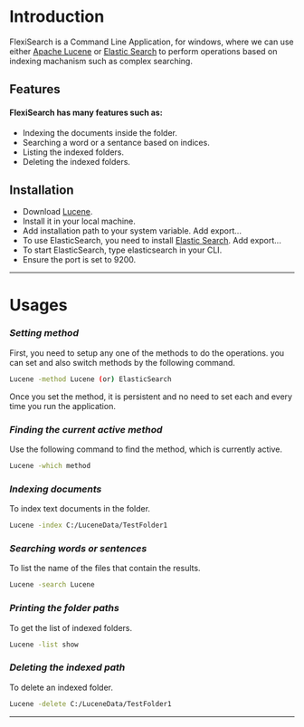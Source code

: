 # Introduction

FlexiSearch is a Command Line Application, for windows, where we can use either [Apache Lucene](https://lucene.apache.org/) or [Elastic Search](https://www.elastic.co/) to perform operations based on indexing machanism such as complex searching. 

## Features

#### FlexiSearch has many features such as:
- Indexing the documents inside the folder.
- Searching a word or a sentance based on indices.
- Listing the indexed folders.
- Deleting the indexed folders.

## Installation

- Download [Lucene](https://drive.google.com/file/d/1OYT2zk_PZBFCUMpTiTB8aynpxrps14Pr/view?usp=sharing).
- Install it in your local machine.
- Add installation path to your system variable.
  Add export...
- To use ElasticSearch, you need to install [Elastic Search](https://www.elastic.co/downloads/elasticsearch). 
  Add export... 
- To start ElasticSearch, type elasticsearch in your CLI.
- Ensure the port is set to 9200.
---
# Usages

### *Setting method*
First, you need to setup any one of the methods to do the operations. you can set and also switch methods by the following command. 

```sh
Lucene -method Lucene (or) ElasticSearch
```

Once you set the method, it is persistent and no need to set each and every time you run the application.

### *Finding the current active method*
Use the following command to find the method, which is currently active. 

```sh
Lucene -which method
```

### *Indexing documents*
To index text documents in the folder.

```sh
Lucene -index C:/LuceneData/TestFolder1 
```


### *Searching words or sentences*
To list the name of the files that contain the results.

```sh
Lucene -search Lucene 
```


### *Printing the folder paths*
To get the list of indexed folders.

```sh
Lucene -list show 
```
### *Deleting the indexed path*
To delete an indexed folder.

```sh
Lucene -delete C:/LuceneData/TestFolder1
```
---

